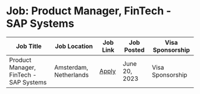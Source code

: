 # Job: Product Manager, FinTech - SAP Systems

| Job Title | Job Location | Job Link | Job Posted | Visa Sponsorship |
| --- | --- | --- | --- | --- |
| Product Manager, FinTech - SAP Systems | Amsterdam, Netherlands | [Apply](https://jobs.booking.com/careers/job/562949956241712) | June 20, 2023 | Visa Sponsorship |
